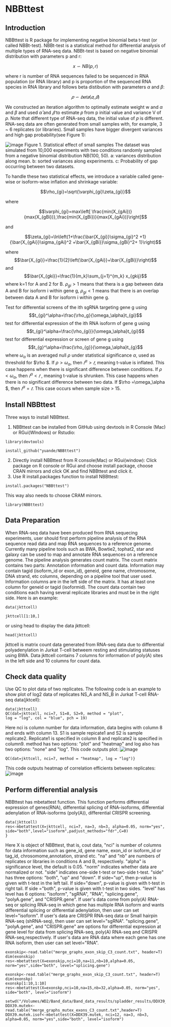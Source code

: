 # NBBttest
## Introduction
NBBttest is R package for implementing negative binomial beta t-test (or called NBBt-test). NBBt-test is a statistical method for differential analysis of multiple types of RNA-seq data. NBBt-test is based on negative binomial distribution with parameters p and r: 

 $$ x \backsim NB(p,r)$$
 
where r is number of RNA sequences failed to be sequenced in RNA population (or RNA library) and p is proportion of the sequenced RNA species in RNA library and follows beta distibution with parameters $\alpha$ and $\beta$:

$$ 𝑝 \backsim 𝑏𝑒𝑡𝑎(𝛼,𝛽)$$

We constructed an iteration algorithm to optimally estimate weight w and $\alpha$ and $\beta$ and used $\hat{\alpha}$ and $\hat{𝛽}$ to estimate 𝑝 from p initial value and variance V of 𝑝. Note that different type of RNA-seq data, the initial value of 𝑝 is different. RNA-seq data are often generated from small samples with, for example, 3 ~ 6 replicates (or libraries). Small samples have bigger divergent variances and high gap probability(see Figure 1):

![image](https://user-images.githubusercontent.com/14003650/185705154-323cf284-fb98-49ac-9ee4-84c01cea82d2.png)
Figure 1. Statistical effect of small samples
The dataset was simulated from 10,000 experiments with two conditions randomly sampled from a negative binomial distribution NB(100, 50). a: variances distribution along mean. b: sorted variances along experiments. c: Probability of gap occurring between two datasets.

To handle these two statistical effects, we introduce a variable called gene-wise or isoform-wise inflation and shrinkage variable:

$$\rho_{gi}=\sqrt{\varphi_{gi}\zeta_{gi}}$$

where 

$$\varphi_{gi}=max\left[ \frac{min(X_{gAi})}{max(X_{gBi})},\frac{min(X_{gBi})}{max(X_{gAi})}\right]$$

and

$$\zeta_{gi}=\ln\left(1+\frac{\bar{X_{gi}}\sigma_{gi}^2 +1}{\bar{X_{gAi}}\sigma_{gAi}^2 +\bar{X_{gBi}}\sigma_{gBi}^2+ 1}\right)$$

where
$$\bar{X_{gi}}=\frac{1}{2}\left(\bar{X_{gAi}}+\bar{X_{gBi}}\right)$$
and 
$$\bar{X_{gki}}=\frac{1}{m_k}\sum_{j=1}^{m_k} x_{gkij}$$ where k=1 for A and 2 for B.
$\rho_{gi} > 1$ means that thera is a gap between data A and B for isoform i within gene g, $\rho_{gi}<1$  means that there is an overlap between data A and B for isoform i within gene g. 

Test for differential screens of the ith sgRNA targeting gene g using
$$t_{gi}^\alpha=\frac{\rho_g}{\omega_\alpha}t_{gi}$$
test for differential expression of the ith RNA isoform of gene g using 
$$t_{gi}^\alpha=\frac{\rho_{gi}}{\omega_\alpha}t_{gi}$$
test for differential expression or screen of gene g using
$$t_{g}^\alpha=\frac{\rho_{g}}{\omega_\alpha}t_{g}$$
where $\omega_\alpha$ is an averaged null $\rho$ under statistical significance $\alpha$, used as threshold for $\rho $. If $\rho > \omega_\alpha$, then $𝑡^\alpha > 𝑡$, meaning t-value is inflated. This case happens when there is significant difference between conditions. If $\rho < \omega_\alpha$, then $𝑡^\alpha < 𝑡$ , meaning t-value is shrunken. This case happens when there is no significant difference between two data. If $\rho =\omega_\alpha $, then $𝑡^\alpha = 𝑡$. This case occurs when sample size > 15.

## Install NBBttest
Three ways to install NBBttest.
1. NBBttest can be installed from GitHub using devtools in R Console (Mac) or RGui(WIndows) or Rstudio:
```
library(devtools)

install_github("yuande/NBBttest")
```
2. Directly install NBBttest from R console(Mac) or RGui(window): 
Click package on R console or RGui and choose install package, choose CRAN mirrors and click OK and find NBBttest and click it.
3. Use R install.packages function to install NBBttest:
```
install.packages("NBBttest")
```
This way also needs to choose CRAM mirrors.

```
library(NBBttest)
```

## Data Preparation
When RNA-seq data have been produced from RNA sequecing experiments, user should first perform pipeline analysis of the RNA sequence read data and map RNA sequences to a reference genome. Currently many pipeline tools such as BWA, Bowtie2, tophat2, star and galaxy can be used to map and annotate RNA sequences on a reference genome. The pipeline analysis generates count matrix. The count matrix contains two parts: Annotation information and count data. Information may contain tagid (isoform_id or exon_id), geneid, gene name, chromosome, DNA strand, etc columns, depending on a pipeline tool that user used. Information columns are in the left side of the matrix. It has at least one column for geneid or tagid (isoformid). The count data contain two conditions each having several replicate libraries and must be in the right side. Here is an example:
```
data(jkttcell)

jkttcell[1:10,]
```
or using head to display the data jkttcell:
```
head(jkttcell)
```
jkttcell is matrix count data generated from RNA-seq data due to differential polyadenylation in Jurkat T-cell betweem resting and stimulating statuses using BWA. Data jkttcell contains 7 columns for information of poly(A) sites in the left side and 10 columns for count data.

## Check data quality
Use QC to plot data of two replicates. The following code is an example to show plot of log2 data of replicates NS_A and NS_B in Jurkat T-cell RNA-seq data(jktcell):
```
data(jkttcell)
QC(dat=jkttcell, nci=7, S1=8, S2=9, method = "plot", 
log = "log", col = "blue", pch = 19)
```
Here nci is column number for data information, data begins with column 8 and ends with column 13. S1 is sample repicate1 and S2 is sample replicate2. Replicate1 is specified in column 8 and replicate2 is specified in column9. method has two options: "plot" and "heatmap" and log also has two options: "none" and 
"log". This code outputs plot:
![image](https://user-images.githubusercontent.com/14003650/185797051-d296446b-2d46-426e-b921-076433a76d85.png)
```
QC(dat=jkttcell, nci=7, method = "heatmap", log = "log")}
```
This code outputs heatmap of correlation efficients between replicates:
![image](https://user-images.githubusercontent.com/14003650/185797319-3f6fd78d-0001-4811-bdc3-87215d3b7750.png)

## Perform differential analysis
NBBttest has mbetattest function. This function performs differential expression of genes(RNA), differential splicing of RNA-isoforms, differential adenylation of RNA-isoforms (poly(A)), differential CRISPR screening.
```
data(jkttcell) 
res<-mbetattest(X=jkttcell, nci=7, na=3, nb=3, alpha=0.05, norm="yes", side="both",level="isoform",padjust_methods="fdr",C=0)
}
```
Here X is object of NBBttest, that is, cout data, "nci" is number of columns for data information such as gene_id, gene name, exon_id or isoform_id or tag_id, chrosomome,annotation, strand etc. "na" and "nb" are numbers of replicates or libraries in conditions A and B, respectively. "alpha" is significance level, the default is 0.05. "norm" indicates whether data are normalized or not. "side" indicates one-side t-test or two-side t-test. "side" has three options: "both", "up" and "down". If side="up", then p-value is given with t-test in the left tail. If side="down", p-value is given with t-test in right tail. If side ="both", p-value is given with t-test in two sides. "level" has  level has 6 options: "isoform", "sgRNA", "RNA", "splicing.gene", "polyA.gene", and "CRISPR.gene". If user's data come from poly(A) RNA-seq or splicing RNA-seq in which gene has multiple RNA isoform and wants differential splicing or differential adenylation, then user can set level="isoform". If user's data are CRISPR RNA-seq data or Small hairpin RNA-seq (shRNA-seq), then user can set level="sgRNA". "splicing.gene", "polyA.gene", and "CRISPR.gene" are options for differential expression at gene level for data from splicing RNA-seq, poly(A) RNA-seq and CRISPR RNA-seq,respectively. If user's data are RNA data where each gene has one RNA isoform, then user can set level="RNA". 
```
exonskip<-read.table("merge_graphs_exon_skip_C3_count.txt", header=T)
dim(exonskip)
res<-mbetattest(X=exonskip,nci=10,na=11,nb=10,alpha=0.05, norm="yes",side="both", level="splicing.gene")
```
```
exonskp<-read.table("merge_graphs_exon_skip_C3_count.txt", header=T)
dim(exonskp)
exonskp[1:10,1:10]
res<-mbetattest(X=exonskp,nci=10,na=15,nb=32,alpha=0.05, norm="yes", side="both", level="isoform")
```

```
setwd("/Volumes/WD2/Band_data/Band_data_results/spladder_results/DDX39_GRCh38_93_gff3_result/")
DDX39.mutek<-read.table("merge_graphs_mutex_exons_C3_count.txt",header=T)
DDX39.mutek.isof<-mbetattest(X=DDX39.mutek, nci=12, na=3, nb=3, alpha=0.05, norm="yes",side="both", level="isoform")

```
